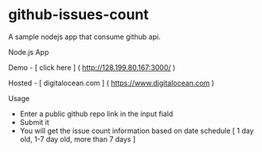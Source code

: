 # github-issues-count
A sample nodejs app that consume github api.

Node.js App 

Demo - [ click here ] ( http://128.199.80.167:3000/ ) 

Hosted - [ digitalocean.com ] ( https://www.digitalocean.com ) 


Usage

- Enter a public github repo link in the input fiald
- Submit it
- You will get the issue count information based on date schedule [ 1 day old, 1-7 day old, more than 7 days ]




